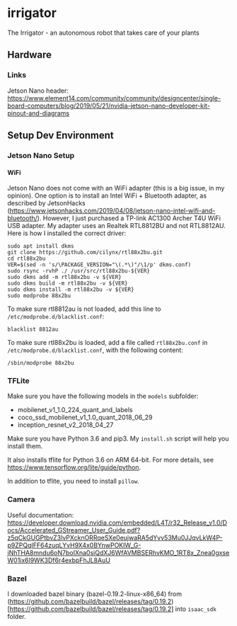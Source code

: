 # irrigator

The Irrigator - an autonomous robot that takes care of your plants

## Hardware

### Links

Jetson Nano header: https://www.element14.com/community/community/designcenter/single-board-computers/blog/2019/05/21/nvidia-jetson-nano-developer-kit-pinout-and-diagrams

## Setup Dev Environment

### Jetson Nano Setup

#### WiFi

Jetson Nano does not come with an WiFi adapter (this is a big issue, in my opinion). One option is to install an Intel WiFi + Bluetooth adapter, as described by JetsonHacks (https://www.jetsonhacks.com/2019/04/08/jetson-nano-intel-wifi-and-bluetooth/). However, I just purchased a TP-link AC1300 Archer T4U WiFi USB adapter. My adapter uses an Realtek RTL8812BU and not RTL8812AU. Here is how I installed the correct driver:

```
sudo apt install dkms
git clone https://github.com/cilynx/rtl88x2bu.git
cd rtl88x2bu
VER=$(sed -n 's/\PACKAGE_VERSION="\(.*\)"/\1/p' dkms.conf)
sudo rsync -rvhP ./ /usr/src/rtl88x2bu-${VER}
sudo dkms add -m rtl88x2bu -v ${VER}
sudo dkms build -m rtl88x2bu -v ${VER}
sudo dkms install -m rtl88x2bu -v ${VER}
sudo modprobe 88x2bu
```

To make sure rtl8812au is not loaded, add this line to ``/etc/modprobe.d/blacklist.conf``:

```
blacklist 8812au
```

To make sure rtl88x2bu is loaded, add a file called ``rtl88x2bu.conf`` in ``/etc/modprobe.d/blacklist.conf``, with the following content:

```
/sbin/modprobe 88x2bu
```

### TFLite

Make sure you have the following models in the ``models`` subfolder:
* mobilenet_v1_1.0_224_quant_and_labels
* coco_ssd_mobilenet_v1_1.0_quant_2018_06_29
* inception_resnet_v2_2018_04_27

Make sure you have Python 3.6 and pip3. My ``install.sh`` script will help you install them.

It also installs tflite for Python 3.6 on ARM 64-bit. For more details, see https://www.tensorflow.org/lite/guide/python.

In addition to tflite, you need to install ``pillow``.

### Camera

Useful documentation: https://developer.download.nvidia.com/embedded/L4T/r32_Release_v1.0/Docs/Accelerated_GStreamer_User_Guide.pdf?z5qCkGUGPtbvZ3lvPXcknORRqeSXe0eujwaRA5dYvv53Mu0JJqvLkW4P-p9ZPQqIFF64zuqLYvH9X4x0BYnwPOKIW_G-jNhTHA8mndu6oN7boIXna0siQdXJ6WfAVMBSERhvKMO_1RT8x_Znea0gxseW01ix6l9WK3Df6r4exbpFhJL8AuU

### Bazel

I downloaded bazel binary (bazel-0.19.2-linux-x86_64) from (https://github.com/bazelbuild/bazel/releases/tag/0.19.2)[https://github.com/bazelbuild/bazel/releases/tag/0.19.2] into ``isaac_sdk`` folder.
